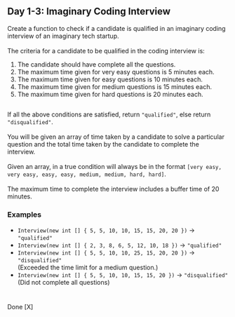 ## Day 1-3: Imaginary Coding Interview
Create a function to check if a candidate is qualified in an imaginary coding interview of an imaginary tech startup.  
\
The criteria for a candidate to be qualified in the coding interview is:
1. The candidate should have complete all the questions.
2. The maximum time given for very easy questions is 5 minutes each.
3. The maximum time given for easy questions is 10 minutes each.
4. The maximum time given for medium questions is 15 minutes each.
5. The maximum time given for hard questions is 20 minutes each.
##
If all the above conditions are satisfied, return `"qualified"`, else return `"disqualified"`.  
\
You will be given an array of time taken by a candidate to solve a particular question and the total time taken by the candidate to complete the interview.  
\
Given an array, in a true condition will always be in the format `[very easy, very easy, easy, easy, medium, medium, hard, hard]`.  
\
The maximum time to complete the interview includes a buffer time of 20 minutes.
### Examples
* `Interview(new int [] { 5, 5, 10, 10, 15, 15, 20, 20 })` -> `"qualified"`
* `Interview(new int [] { 2, 3, 8, 6, 5, 12, 10, 18 })` -> `"qualified"`
* `Interview(new int [] { 5, 5, 10, 10, 25, 15, 20, 20 })` -> `"disqualified"`  
(Exceeded the time limit for a medium question.)
* `Interview(new int [] { 5, 5, 10, 10, 15, 15, 20 })` -> `"disqualified"`  
(Did not complete all questions)
#
Done [X]